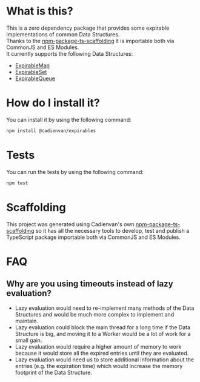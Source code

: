 # What is this?

This is a zero dependency package that provides some expirable implementations of common Data Structures.  
Thanks to the [npm-package-ts-scaffolding](https://github.com/Cadienvan/npm-package-ts-scaffolding) it is importable both via CommonJS and ES Modules.  
It currently supports the following Data Structures:

- [ExpirableMap](./src/Map/README.md)
- [ExpirableSet](./src/Set/README.md)
- [ExpirableQueue](./src/Queue/README.md)

# How do I install it?

You can install it by using the following command:

```bash
npm install @cadienvan/expirables
```

# Tests

You can run the tests by using the following command:

```bash
npm test
```

# Scaffolding

This project was generated using Cadienvan's own [npm-package-ts-scaffolding](https://github.com/Cadienvan/npm-package-ts-scaffolding) so it has all the necessary tools to develop, test and publish a TypeScript package importable both via CommonJS and ES Modules.

# FAQ

## Why are you using timeouts instead of lazy evaluation?

- Lazy evaluation would need to re-implement many methods of the Data Structures and would be much more complex to implement and maintain.  
- Lazy evaluation could block the main thread for a long time if the Data Structure is big, and moving it to a Worker would be a lot of work for a small gain.  
- Lazy evaluation would require a higher amount of memory to work because it would store all the expired entries until they are evaluated.
- Lazy evaluation would need us to store additional information about the entries (e.g. the expiration time) which would increase the memory footprint of the Data Structure.